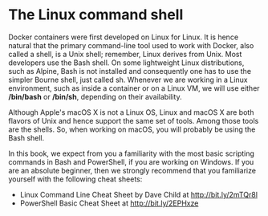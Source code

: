 # The Linux command shell
Docker containers were first developed on Linux for Linux. It is hence natural that the primary command-line tool used to work with Docker, also called a shell, is a Unix shell; remember, Linux derives from Unix. Most developers use the Bash shell. On some lightweight Linux distributions, such as Alpine, Bash is not installed and consequently one has to use the simpler Bourne shell, just called sh. Whenever we are working in a Linux environment, such as inside a container or on a Linux VM, we will use either **/bin/bash** or **/bin/sh**, depending on their availability.

Although Apple's macOS X is not a Linux OS, Linux and macOS X are both flavors of Unix and hence support the same set of tools. Among those tools are the shells. So, when working on macOS, you will probably be using the Bash shell.

In this book, we expect from you a familiarity with the most basic scripting commands in Bash and PowerShell, if you are working on Windows. If you are an absolute beginner, then we strongly recommend that you familiarize yourself with the following cheat sheets:

- Linux Command Line Cheat Sheet by Dave Child at http://bit.ly/2mTQr8l
- PowerShell Basic Cheat Sheet at http://bit.ly/2EPHxze
